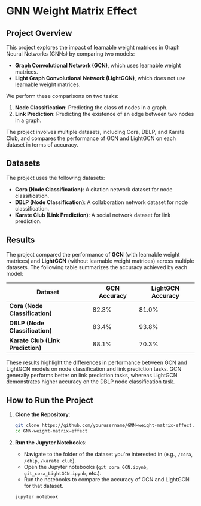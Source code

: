 
# GNN Weight Matrix Effect

## Project Overview

This project explores the impact of learnable weight matrices in Graph Neural Networks (GNNs) by comparing two models: 
- **Graph Convolutional Network (GCN)**, which uses learnable weight matrices.
- **Light Graph Convolutional Network (LightGCN)**, which does not use learnable weight matrices.

We perform these comparisons on two tasks:
1. **Node Classification**: Predicting the class of nodes in a graph.
2. **Link Prediction**: Predicting the existence of an edge between two nodes in a graph.

The project involves multiple datasets, including Cora, DBLP, and Karate Club, and compares the performance of GCN and LightGCN on each dataset in terms of accuracy.

## Datasets

The project uses the following datasets:
- **Cora (Node Classification)**: A citation network dataset for node classification.
- **DBLP (Node Classification)**: A collaboration network dataset for node classification.
- **Karate Club (Link Prediction)**: A social network dataset for link prediction.

## Results

The project compared the performance of **GCN** (with learnable weight matrices) and **LightGCN** (without learnable weight matrices) across multiple datasets. The following table summarizes the accuracy achieved by each model:

| **Dataset**  | **GCN Accuracy** | **LightGCN Accuracy** |
|--------------|------------------|-----------------------|
| **Cora (Node Classification)**     | 82.3%            | 81.0%                 |
| **DBLP (Node Classification)**     | 83.4%            | 93.8%                 |
| **Karate Club (Link Prediction)**  | 88.1%            | 70.3%                 |

These results highlight the differences in performance between GCN and LightGCN models on node classification and link prediction tasks. GCN generally performs better on link prediction tasks, whereas LightGCN demonstrates higher accuracy on the DBLP node classification task.

## How to Run the Project

1. **Clone the Repository**:
   ```bash
   git clone https://github.com/yourusername/GNN-weight-matrix-effect.git
   cd GNN-weight-matrix-effect
   ```

2. **Run the Jupyter Notebooks**:
   - Navigate to the folder of the dataset you're interested in (e.g., `/cora`, `/dblp`, `/karate club`).
   - Open the Jupyter notebooks (`git_cora_GCN.ipynb`, `git_cora_LightGCN.ipynb`, etc.).
   - Run the notebooks to compare the accuracy of GCN and LightGCN for that dataset.

   ```bash
   jupyter notebook
   ```
